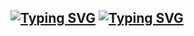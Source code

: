 <h2>
  <a href="https://git.io/typing-svg"><img src="https://readme-typing-svg.demolab.com?font=Fira+Code&weight=500&duration=1&pause=10000&color=082264&width=435&lines=Hi+there%2C+I'm+Masha+%F0%9F%91%8B" alt="Typing SVG" /></a>
  <a href="https://git.io/typing-svg"><img src="https://readme-typing-svg.demolab.com?font=Fira+Code&weight=500&size=25&pause=10000&color=3972CD&center=true&width=435&lines=%3E+Junior+Kotlin+developer" alt="Typing SVG" /></a>
</h2>


<!--
#082264FF

**PlaceboAddict/PlaceboAddict** is a ✨ _special_ ✨ repository because its `README.md` (this file) appears on your GitHub profile.

Here are some ideas to get you started:

- 🔭 I’m currently working on ...
- 🌱 I’m currently learning ...
- 👯 I’m looking to collaborate on ...
- 🤔 I’m looking for help with ...
- 💬 Ask me about ...
- 📫 How to reach me: ...
- 😄 Pronouns: ...
- ⚡ Fun fact: ...
-->
